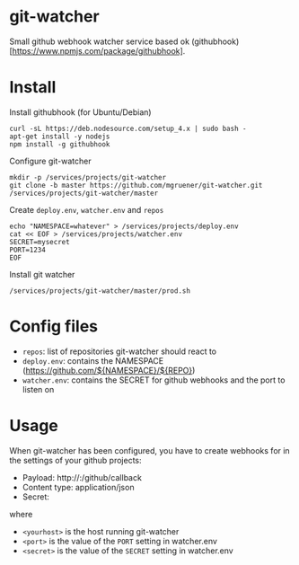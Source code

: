 # git-watcher

Small github webhook watcher service based ok (githubhook)[https://www.npmjs.com/package/githubhook].


# Install

Install githubhook (for Ubuntu/Debian)

```
curl -sL https://deb.nodesource.com/setup_4.x | sudo bash -
apt-get install -y nodejs
npm install -g githubhook
```

Configure git-watcher

```
mkdir -p /services/projects/git-watcher
git clone -b master https://github.com/mgruener/git-watcher.git /services/projects/git-watcher/master
```

Create `deploy.env`, `watcher.env` and `repos`

```
echo "NAMESPACE=whatever" > /services/projects/deploy.env
cat << EOF > /services/projects/watcher.env
SECRET=mysecret
PORT=1234
EOF
```

Install git watcher

```
/services/projects/git-watcher/master/prod.sh
```
# Config files

* `repos`: list of repositories git-watcher should react to
* `deploy.env`: contains the NAMESPACE (https://github.com/${NAMESPACE}/${REPO})
* `watcher.env`: contains the SECRET for github webhooks and the port to listen on

# Usage

When git-watcher has been configured, you have to create webhooks for in the settings
of your github projects:

* Payload: http://<yourhost>:<port>/github/callback
* Content type: application/json
* Secret: <secret>

where

* `<yourhost>` is the host running git-watcher
* `<port>` is the value of the `PORT` setting in watcher.env
* `<secret>` is the value of the `SECRET` setting in watcher.env

